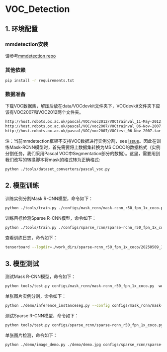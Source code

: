 # VOC_Detection

## 1. 环境配置
### mmdetection安装
请参考[mmdetection repo](https://github.com/open-mmlab/mmdetection)

### 其他依赖
```bash
pip install -r requirements.txt
```

### 数据准备
下载VOC数据集，解压后放在data/VOCdevkit文件夹下，VOCdevkit文件夹下应该有VOC2007和VOC2012两个文件夹。
```bash
http://host.robots.ox.ac.uk/pascal/VOC/voc2012/VOCtrainval_11-May-2012.tar
http://host.robots.ox.ac.uk/pascal/VOC/voc2007/VOCtrainval_06-Nov-2007.tar
http://host.robots.ox.ac.uk/pascal/VOC/voc2007/VOCtest_06-Nov-2007.tar
```
注：当前mmdetection框架不支持VOC数据进行实例分割，see [issue](https://github.com/open-mmlab/mmdetection/issues/6928)。因此在训练Mask-RCNN模型时，首先需要将上数据集转换为MS COCO的数据格式（实例分割任务，我们采用Pascal VOC中Segmentation部分的数据）。这里，需要用到我们改写的转换脚本将mask的格式转为正确格式:
```
python ./tools/dataset_converters/pascal_voc.py
```

## 2. 模型训练
训练实例分割Mask R-CNN模型，命令如下：
```bash
python ./tools/train.py ./configs/mask_rcnn/mask-rcnn_r50_fpn_1x_coco.py
```
训练目标检测Sparse R-CNN模型，命令如下：
```bash
python ./tools/train.py ./configs/sparse_rcnn/sparse-rcnn_r50_fpn_1x_coco.py
```

查看训练日志，命令如下：
```bash
tensorboard --logdir=./work_dirs/sparse-rcnn_r50_fpn_1x_coco/20250509_141113/vis_data
```

## 3. 模型测试
测试Mask R-CNN模型，命令如下：
```bash
python tools/test.py configs/mask_rcnn/mask-rcnn_r50_fpn_1x_coco.py  work_dirs/mask-rcnn_r50_fpn_1x_coco/epoch_9.pth --out "./infer/out_9.pkl" --work-dir="./infer"
```

单张图片实例分割，命令如下：
```bash
python ./demo/inference_instanceseg.py --config configs/mask_rcnn/mask-rcnn_r50_fpn_1x_coco.py --checkpoints [your ckpt path] --image ./demo/demo.jpg --output [your output path]
```

测试Sparse R-CNN模型，命令如下：
```bash
python tools/test.py configs/sparse_rcnn/sparse-rcnn_r50_fpn_1x_coco.py  work_dirs/sparse-rcnn_r50_fpn_1x_coco/epoch_9.pth --out "./infer/out_9.pkl" --work-dir="./infer"
```

单张图片检测，命令如下：
```bash
python ./demo/image_demo.py ./demo/demo.jpg configs/sparse_rcnn/sparse-rcnn_r50_fpn_1x_coco.py --weights [your ckpt path] --out-dir infer
```
